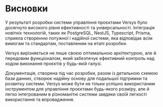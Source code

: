 # Висновки

У результаті розробки системи управління проєктами Versys було досягнуто високого рівня ефективності та універсальності. Інтеграція новітніх технологій, таких як PostgreSQL, NestJS, Typescript, Prisma, сприяла створенню потужної і надійної системи, яка відповідає всім вимогам та стандартам, поставленим на етапі розробки.

Versys вирізняється не лише своєю оптимальною архітектурою, але й передовим функціоналом, який забезпечує ефективний контроль над ходом виконання проєктів у будь-якій галузі.

Документація, створена під час розробки, разом із детальною схемою бази данних, створює надійну основу для подальшої підтримки та розвитку системи. Versys може бути не тільки успішно використаним інструментом для управління проєктами будь-якого розміру, але й легко інтегрованим в різноманітні системи завдяки своїй легкості використання та впровадження.
